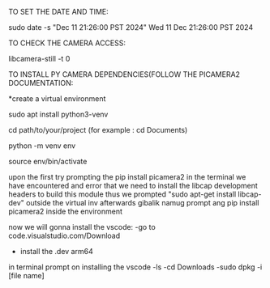TO SET THE DATE AND TIME:

sudo date -s "Dec 11 21:26:00 PST 2024"
Wed 11 Dec 21:26:00 PST 2024


TO CHECK THE CAMERA ACCESS:

libcamera-still -t 0

TO INSTALL PY CAMERA DEPENDENCIES(FOLLOW THE PICAMERA2 DOCUMENTATION:

*create a virtual environment

sudo apt install python3-venv

cd path/to/your/project (for example : cd Documents)

python -m venv env 

source env/bin/activate 

upon the first try prompting the pip install picamera2 in the terminal we have encountered and error that we need to install the libcap development headers to build this module thus we prompted 
"sudo apt-get install libcap-dev" outside the virtual inv afterwards gibalik namug prompt ang pip install picamera2 inside the environment

now we will gonna install the vscode:
-go to code.visualstudio.com/Download
- install the .dev arm64

in terminal prompt on installing the vscode
-ls
-cd Downloads
-sudo dpkg -i [file name]
